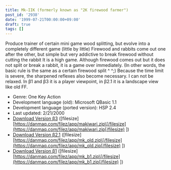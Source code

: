 ```yaml
---
title: Mk-IIK (formerly known as "2K firewood farmer")
post_id: '2938'
date: '1999-07-21T00:00:00+09:00'
draft: true
tags: []
---
```


Produce trainer of certain mini game wood splitting, but evolve into a completely different game (little by little) Firewood and rabbits come out one after the other, but simple but very addictive to break firewood without cutting the rabbit It is a high game. Although firewood comes out but it does not split or break a rabbit, it is a game over immediately. (In other words, the basic rule is the same as a certain firewood split ^ ^;) Because the time limit is severe, the sharpened reflexes also become necessary. I can not be relaxed. In β1 and β3 it is a player viewpoint, in β2.1 it is a landscape view like old FF.

*   Genre: One Key Action
*   Development language (old): Microsoft QBasic 1.1
*   Development language (ported version): HSP 2.4
*   Last updated: 2/21/2000
*   [Download Version β3](/filez/app/makiwari.zip) (\[filesize\] [https://danmaq.com/filez/app/makiwari.zip\[/filesize](https://danmaq.com/filez/app/makiwari.zip[/filesize) \])
*   [Download Version β2.1](/filez/app/mk_old.zip) (\[filesize\] [https://danmaq.com/filez/app/mk_old.zip\[/filesize](https://danmaq.com/filez/app/mk_old.zip[/filesize) \])
*   [Download Version β1](/filez/app/mk_b1.zip) (\[filesize\] [https://danmaq.com/filez/app/mk_b1.zip\[/filesize](https://danmaq.com/filez/app/mk_b1.zip[/filesize) \])
